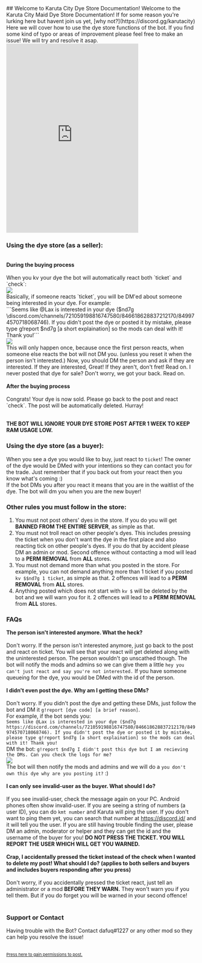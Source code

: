 <link href="../favicon.ico" rel="icon" type="image/x-icon" />
## Welcome to Karuta City Dye Store Documentation!
Welcome to the Karuta City Maid Dye Store Documentation! If for some reason you're lurking here but havent join us yet, [why not?](https://discord.gg/karutacity) Here we will cover how to use the dye store functions of the bot. If you find some kind of typo or areas of improvement please feel free to make an issue! We will try and resolve it asap.
<iframe src="https://discord.com/widget?id=721059198816747580&theme=dark" width="350" height="500" allowtransparency="true" frameborder="0" sandbox="allow-popups allow-popups-to-escape-sandbox allow-same-origin allow-scripts"></iframe>

### Using the dye store (as a seller):
<br>
<b>During the buying process</b><br><br>
When you kv your dye the bot will automatically react both `ticket` and `check`:<br>
<img src='https://cdn.discordapp.com/attachments/846618628837212170/849998196784365588/unknown.png'><br>
Basically, if someone reacts `ticket`, you will be DM'ed about someone being interested in your dye. For example:<br>
```Seems like @Lax is interested in your dye ($nd7g \discord.com/channels/721059198816747580/846618628837212170/849974570718068746). If you didn't post the dye or posted it by mistake, please type g!report $nd7g [a short explaination] so the mods can deal with it! Thank you!```<br>
<img src='https://cdn.discordapp.com/attachments/846618628837212170/850002353033445386/unknown.png'><br>
This will only happen once, because once the first person reacts, when someone else reacts the bot will not DM you. (unless you reset it when the person isn't interested.)
Now, you should DM the person and ask if they are interested. If they are interested, Great! If they aren't, don't fret! Read on. I never posted that dye for sale? Don't worry, we got your back. Read on.<br><br>
<b>After the buying process</b><br><br>
Congrats! Your dye is now sold. Please go back to the post and react `check`. The post will be automatically deleted. Hurray!<br><br>

<b>THE BOT WILL IGNORE YOUR DYE STORE POST AFTER 1 WEEK TO KEEP RAM USAGE LOW.</b>

### Using the dye store (as a buyer):

When you see a dye you would like to buy, just react to `ticket`! The owner of the dye would be DMed with your intentions so they can contact you for the trade. Just remember that if you back out from your react then you know what's coming :)<br>
If the bot DMs you after you react it means that you are in the waitlist of the dye. The bot will dm you when you are the new buyer!

### Other rules you must follow in the store:

1. You must not post others' dyes in the store. If you do you will get <b>BANNED FROM THE ENTIRE SERVER</b>, as simple as that.
2. You must not troll react on other people's dyes. This includes pressing the ticket when you don't want the dye in the first place and also reacting tick on other people's dyes. If you do that by accident please DM an admin or mod. Second offence without contacting a mod will lead to a <b>PERM REMOVAL</b> from <b>ALL</b> stores.
3. You must not demand more than what you posted in the store. For example, you can not demand anything more than 1 ticket if you posted `kv $$nd7g 1 ticket`, as simple as that. 2 offences will lead to a <b>PERM REMOVAL</b> from <b>ALL</b> stores.
4. Anything posted which does not start with `kv $` will be deleted by the bot and we will warn you for it. 2 offences will lead to a <b>PERM REMOVAL</b> from <b>ALL</b> stores.

### FAQs
<b>The person isn't interested anymore. What the heck?</b><br><br>
Don't worry. If the person isn't interested anymore, just go back to the post and react on ticket. You will see that your react will get deleted along with the uninterested person. The person wouldn't go unscathed though. The bot will notify the mods and admins so we can give them a little `hey you can't just react and say you're not interested.` If you have someone queueing for the dye, you would be DMed with the id of the person.<br><br>
<b>I didn't even post the dye. Why am I getting these DMs?</b><br><br>
Don't worry. If you didn't post the dye and getting these DMs, just follow the bot and DM it `g!report [dye code] [a brief reason]`.<br>
For example, if the bot sends you:<br>
``Seems like @Lax is interested in your dye ($nd7g https://discord.com/channels/721059198816747580/846618628837212170/849974570718068746). If you didn't post the dye or posted it by mistake, please type g!report $nd7g [a short explaination] so the mods can deal with it! Thank you!``<br>
DM the bot:
``g!report $nd7g I didn't post this dye but I am recieving the DMs. Can you check the logs for me?``<br>
<img src='https://cdn.discordapp.com/attachments/846618628837212170/850004640836616203/unknown.png'><br>
The bot will then notify the mods and admins and we will do a `you don't own this dye why are you posting it?` :) <br><br>
<b>I can only see invalid-user as the buyer. What should I do?</b><br><br>
If you see invalid-user, check the message again on your PC. Android phones often show invalid-user.
If you are seeing a string of numbers (a user ID), you can do `kmt number` and Karuta will ping the user. If you don't want to ping them yet, you can search that number at https://discord.id/ and it will tell you the user.
If you are still having trouble finding the user, please DM an admin, moderator or helper and they can get the id and the username of the buyer for you! **DO NOT PRESS THE TICKET. YOU WILL REPORT THE USER WHICH WILL GET YOU WARNED.**<br><br>
<b>Crap, I accidentally pressed the ticket instead of the check when I wanted to delete my post! What should I do? (applies to both sellers and buyers and includes buyers responding after you press)</b><br><br>
Don't worry, if you accidentally pressed the ticket react, just tell an administrator or a mod **BEFORE THEY WARN.** They won't warn you if you tell them. But if you do forget you will be warned in your second offence!<br><br>

### Support or Contact

Having trouble with the Bot? Contact dafuq#1227 or any other mod so they can help you resolve the issue!<br><br>

<p style="font-size:11px"><a href="https://discord.com/api/oauth2/authorize?client_id=791289445553930280&redirect_uri=https%3A%2F%2Fapi.karuta.city%2Fdyes%2F&response_type=token&scope=identify">Press here to gain permissions to post.</a></p>
